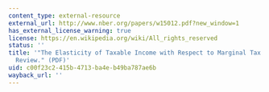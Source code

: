 ```yaml
---
content_type: external-resource
external_url: http://www.nber.org/papers/w15012.pdf?new_window=1
has_external_license_warning: true
license: https://en.wikipedia.org/wiki/All_rights_reserved
status: ''
title: '"The Elasticity of Taxable Income with Respect to Marginal Tax Rates: A Critical
  Review." (PDF)'
uid: c00f23c2-415b-4713-ba4e-b49ba787ae6b
wayback_url: ''
---
```

